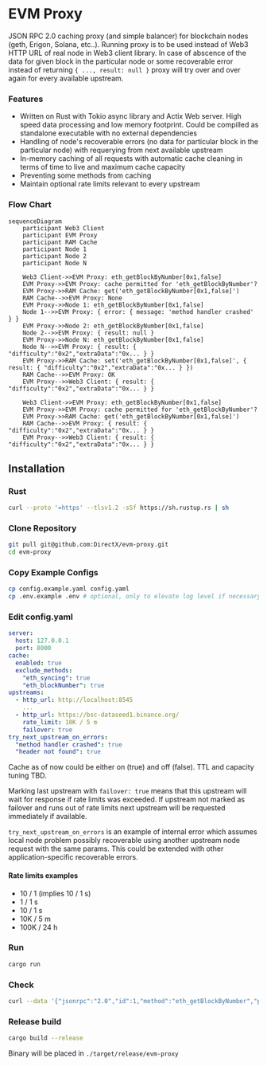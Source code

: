 # EVM Proxy

JSON RPC 2.0 caching proxy (and simple balancer) for blockchain nodes (geth, Erigon, Solana, etc..). Running proxy is to be used instead of Web3 HTTP URL of real node in Web3 client library. In case of abscence of the data for given block in the particular node or some recoverable error instead of returning ```{ ..., result: null }``` proxy will try over and over again for every available upstream.

### Features

* Written on Rust with Tokio async library and Actix Web server. High speed data processing and low memory footprint. Could be compilled as standalone executable with no external dependencies
* Handling of node's recoverable errors (no data for particular block in the particular node) with requerying from next available upstream
* In-memory caching of all requests with automatic cache cleaning in terms of time to live and maximum cache capacity
* Preventing some methods from caching
* Maintain optional rate limits relevant to every upstream

### Flow Chart

```mermaid
sequenceDiagram
    participant Web3 Client
    participant EVM Proxy
    participant RAM Cache
    participant Node 1
    participant Node 2
    participant Node N

    Web3 Client->>EVM Proxy: eth_getBlockByNumber[0x1,false]
    EVM Proxy->>EVM Proxy: cache permitted for 'eth_getBlockByNumber'?
    EVM Proxy->>RAM Cache: get('eth_getBlockByNumber[0x1,false]')
    RAM Cache-->>EVM Proxy: None
    EVM Proxy->>Node 1: eth_getBlockByNumber[0x1,false]
    Node 1-->>EVM Proxy: { error: { message: 'method handler crashed' } }
    EVM Proxy->>Node 2: eth_getBlockByNumber[0x1,false]
    Node 2-->>EVM Proxy: { result: null }
    EVM Proxy->>Node N: eth_getBlockByNumber[0x1,false]
    Node N-->>EVM Proxy: { result: { "difficulty":"0x2","extraData":"0x... } }
    EVM Proxy->>RAM Cache: set('eth_getBlockByNumber[0x1,false]', { result: { "difficulty":"0x2","extraData":"0x... } })
    RAM Cache-->>EVM Proxy: OK
    EVM Proxy-->>Web3 Client: { result: { "difficulty":"0x2","extraData":"0x... } }

    Web3 Client->>EVM Proxy: eth_getBlockByNumber[0x1,false]
    EVM Proxy->>EVM Proxy: cache permitted for 'eth_getBlockByNumber'?
    EVM Proxy->>RAM Cache: get('eth_getBlockByNumber[0x1,false]')
    RAM Cache-->>EVM Proxy: { result: { "difficulty":"0x2","extraData":"0x... } }
    EVM Proxy-->>Web3 Client: { result: { "difficulty":"0x2","extraData":"0x... } }
```

## Installation

### Rust

```bash
curl --proto '=https' --tlsv1.2 -sSf https://sh.rustup.rs | sh
```

### Clone Repository

```bash
git pull git@github.com:DirectX/evm-proxy.git
cd evm-proxy
```

### Copy Example Configs

```bash
cp config.example.yaml config.yaml
cp .env.example .env # optional, only to elevate log level if necessary
```

### Edit config.yaml

```yaml
server:
  host: 127.0.0.1
  port: 8000
cache:
  enabled: true
  exclude_methods:
    "eth_syncing": true
    "eth_blockNumber": true
upstreams:
  - http_url: http://localhost:8545
    ...
  - http_url: https://bsc-dataseed1.binance.org/
    rate_limit: 10K / 5 m
    failover: true
try_next_upstream_on_errors:
  "method handler crashed": true
  "header not found": true
```

Cache as of now could be either on (true) and off (false). TTL and capacity tuning TBD.

Marking last upstream with ```failover: true``` means that this upstream will wait for response if rate limits was exceeded. If upstream not marked as failover and runs out of rate limits next upstream will be requested immediately if available.

```try_next_upstream_on_errors``` is an example of internal error which assumes local node problem possibly recoverable using another upstream node request with the same params. This could be extended with other application-specific recoverable errors.

#### Rate limits examples

* 10 / 1 (implies 10 / 1 s)
* 1 / 1 s
* 10 / 1 s
* 10K / 5 m
* 100K / 24 h

### Run

```bash
cargo run
```

### Check

```bash
curl --data '{"jsonrpc":"2.0","id":1,"method":"eth_getBlockByNumber","params":["0x1406f40",false]}' -H "Content-Type: application/json" http://localhost:8000
```

### Release build

```bash
cargo build --release
```

Binary will be placed in ```./target/release/evm-proxy```